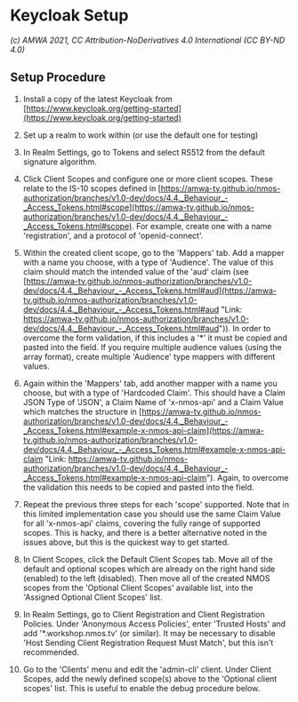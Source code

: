 
# Keycloak Setup
_(c) AMWA 2021, CC Attribution-NoDerivatives 4.0 International (CC BY-ND 4.0)_

## Setup Procedure

1.  Install a copy of the latest Keycloak from [https://www.keycloak.org/getting-started](https://www.keycloak.org/getting-started)
2.  Set up a realm to work within (or use the default one for testing)
3.  In Realm Settings, go to Tokens and select RS512 from the default signature algorithm.  
    
4.  Click Client Scopes and configure one or more client scopes. These relate to the IS-10 scopes defined in [https://amwa-tv.github.io/nmos-authorization/branches/v1.0-dev/docs/4.4._Behaviour_-_Access_Tokens.html#scope](https://amwa-tv.github.io/nmos-authorization/branches/v1.0-dev/docs/4.4._Behaviour_-_Access_Tokens.html#scope). For example, create one with a name 'registration', and a protocol of 'openid-connect'.
5.  Within the created client scope, go to the 'Mappers' tab. Add a mapper with a name you choose, with a type of 'Audience'. The value of this claim should match the intended value of the 'aud' claim (see [https://amwa-tv.github.io/nmos-authorization/branches/v1.0-dev/docs/4.4._Behaviour_-_Access_Tokens.html#aud](https://amwa-tv.github.io/nmos-authorization/branches/v1.0-dev/docs/4.4._Behaviour_-_Access_Tokens.html#aud "Link: https://amwa-tv.github.io/nmos-authorization/branches/v1.0-dev/docs/4.4._Behaviour_-_Access_Tokens.html#aud")). In order to overcome the form validation, if this includes a '*' it must be copied and pasted into the field. If you require multiple audience values (using the array format), create multiple 'Audience' type mappers with different values.
6.  Again within the 'Mappers' tab, add another mapper with a name you choose, but with a type of 'Hardcoded Claim'. This should have a Claim JSON Type of 'JSON', a Claim Name of 'x-nmos-api' and a Claim Value which matches the structure in [https://amwa-tv.github.io/nmos-authorization/branches/v1.0-dev/docs/4.4._Behaviour_-_Access_Tokens.html#example-x-nmos-api-claim](https://amwa-tv.github.io/nmos-authorization/branches/v1.0-dev/docs/4.4._Behaviour_-_Access_Tokens.html#example-x-nmos-api-claim "Link: https://amwa-tv.github.io/nmos-authorization/branches/v1.0-dev/docs/4.4._Behaviour_-_Access_Tokens.html#example-x-nmos-api-claim"). Again, to overcome the validation this needs to be copied and pasted into the field.
7.  Repeat the previous three steps for each 'scope' supported. Note that in this limited implementation case you should use the same Claim Value for all 'x-nmos-api' claims, covering the fully range of supported scopes. This is hacky, and there is a better alternative noted in the issues above, but this is the quickest way to get started.
8.  In Client Scopes, click the Default Client Scopes tab. Move all of the default and optional scopes which are already on the right hand side (enabled) to the left (disabled). Then move all of the created NMOS scopes from the 'Optional Client Scopes' available list, into the 'Assigned Optional Client Scopes' list.
9.  In Realm Settings, go to Client Registration and Client Registration Policies. Under 'Anonymous Access Policies', enter 'Trusted Hosts' and add '*.workshop.nmos.tv' (or similar). It may be necessary to disable 'Host Sending Client Registration Request Must Match', but this isn't recommended.
10.  Go to the 'Clients' menu and edit the 'admin-cli' client. Under Client Scopes, add the newly defined scope(s) above to the 'Optional client scopes' list. This is useful to enable the debug procedure below.

<!--stackedit_data:
eyJoaXN0b3J5IjpbNTYzMDMwMDU2XX0=
-->